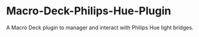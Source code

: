 # Macro-Deck-Philips-Hue-Plugin
A Macro Deck plugin to manager and interact with Philips Hue light bridges.
